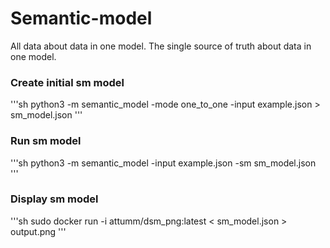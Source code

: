 # Semantic-model
All data about data in one model.
The single source of truth about data in one model.


### Create initial sm model
'''sh
python3 -m semantic_model -mode one_to_one -input example.json > sm_model.json
'''

### Run sm model
'''sh
python3 -m semantic_model -input example.json -sm sm_model.json
'''

### Display sm model
'''sh
sudo docker run -i attumm/dsm_png:latest < sm_model.json > output.png
'''
